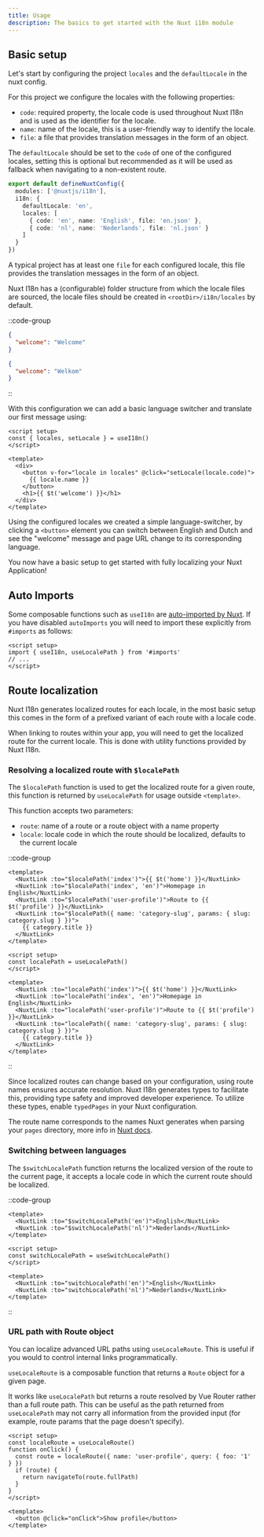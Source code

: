 ```yaml
---
title: Usage
description: The basics to get started with the Nuxt i18n module
---
```


## Basic setup

Let's start by configuring the project `locales` and the `defaultLocale` in the nuxt config.

For this project we configure the locales with the following properties:

- `code`: required property, the locale code is used throughout Nuxt I18n and is used as the identifier for the locale.
- `name`: name of the locale, this is a user-friendly way to identify the locale.
- `file`: a file that provides translation messages in the form of an object.

The `defaultLocale` should be set to the `code` of one of the configured locales, setting this is optional but recommended as it will be used as fallback when navigating to a non-existent route.

```ts [nuxt.config.ts]
export default defineNuxtConfig({
  modules: ['@nuxtjs/i18n'],
  i18n: {
    defaultLocale: 'en',
    locales: [
      { code: 'en', name: 'English', file: 'en.json' },
      { code: 'nl', name: 'Nederlands', file: 'nl.json' }
    ]
  }
})
```

A typical project has at least one `file` for each configured locale, this file provides the translation messages in the form of an object.

Nuxt I18n has a (configurable) folder structure from which the locale files are sourced, the locale files should be created in `<rootDir>/i18n/locales` by default.

::code-group

```json [i18n/locales/en.json]
{
  "welcome": "Welcome"
}
```

```json [i18n/locales/nl.json]
{
  "welcome": "Welkom"
}
```

::

With this configuration we can add a basic language switcher and translate our first message using:

```vue [pages/index.vue]
<script setup>
const { locales, setLocale } = useI18n()
</script>

<template>
  <div>
    <button v-for="locale in locales" @click="setLocale(locale.code)">
      {{ locale.name }}
    </button>
    <h1>{{ $t('welcome') }}</h1>
  </div>
</template>
```

Using the configured locales we created a simple language-switcher, by clicking a `<button>` element you can switch between English and Dutch and see the "welcome" message and page URL change to its corresponding language.

You now have a basic setup to get started with fully localizing your Nuxt Application!

## Auto Imports

Some composable functions such as `useI18n` are [auto-imported by Nuxt](https://nuxt.com/docs/guide/concepts/auto-imports#auto-imports).
If you have disabled `autoImports` you will need to import these explicitly from `#imports` as follows:

```vue
<script setup>
import { useI18n, useLocalePath } from '#imports'
// ...
</script>
```

## Route localization

Nuxt I18n generates localized routes for each locale, in the most basic setup this comes in the form of a prefixed variant of each route with a locale code.

When linking to routes within your app, you will need to get the localized route for the current locale. This is done with utility functions provided by Nuxt I18n.

### Resolving a localized route with `$localePath`

The `$localePath` function is used to get the localized route for a given route, this function is returned by `useLocalePath` for usage outside `<template>`.

This function accepts two parameters:

- `route`: name of a route or a route object with a name property
- `locale`: locale code in which the route should be localized, defaults to the current locale

::code-group

```vue [page.vue (global function)]
<template>
  <NuxtLink :to="$localePath('index')">{{ $t('home') }}</NuxtLink>
  <NuxtLink :to="$localePath('index', 'en')">Homepage in English</NuxtLink>
  <NuxtLink :to="$localePath('user-profile')">Route to {{ $t('profile') }}</NuxtLink>
  <NuxtLink :to="$localePath({ name: 'category-slug', params: { slug: category.slug } })">
    {{ category.title }}
  </NuxtLink>
</template>
```

```vue [page.vue (composable)]
<script setup>
const localePath = useLocalePath()
</script>

<template>
  <NuxtLink :to="localePath('index')">{{ $t('home') }}</NuxtLink>
  <NuxtLink :to="localePath('index', 'en')">Homepage in English</NuxtLink>
  <NuxtLink :to="localePath('user-profile')">Route to {{ $t('profile') }}</NuxtLink>
  <NuxtLink :to="localePath({ name: 'category-slug', params: { slug: category.slug } })">
    {{ category.title }}
  </NuxtLink>
</template>
```

::

Since localized routes can change based on your configuration, using route names ensures accurate resolution. Nuxt I18n generates types to facilitate this, providing type safety and improved developer experience. To utilize these types, enable `typedPages` in your Nuxt configuration.

The route name corresponds to the names Nuxt generates when parsing your `pages` directory, more info in [Nuxt docs](https://nuxt.com/docs/guide/directory-structure/pages).

### Switching between languages

The `$switchLocalePath` function returns the localized version of the route to the current page, it accepts a locale code in which the current route should be localized.

::code-group

```vue [page.vue (global function)]
<template>
  <NuxtLink :to="$switchLocalePath('en')">English</NuxtLink>
  <NuxtLink :to="$switchLocalePath('nl')">Nederlands</NuxtLink>
</template>
```

```vue [page.vue (composable)]
<script setup>
const switchLocalePath = useSwitchLocalePath()
</script>

<template>
  <NuxtLink :to="switchLocalePath('en')">English</NuxtLink>
  <NuxtLink :to="switchLocalePath('nl')">Nederlands</NuxtLink>
</template>
```

::

### URL path with Route object

You can localize advanced URL paths using `useLocaleRoute`. This is useful if you would to control internal links programmatically.

`useLocaleRoute` is a composable function that returns a `Route` object for a given page.

It works like `useLocalePath` but returns a route resolved by Vue Router rather than a full route path. This can be useful as the path returned from `useLocalePath` may not carry all information from the provided input (for example, route params that the page doesn't specify).

```vue
<script setup>
const localeRoute = useLocaleRoute()
function onClick() {
  const route = localeRoute({ name: 'user-profile', query: { foo: '1' } })
  if (route) {
    return navigateTo(route.fullPath)
  }
}
</script>

<template>
  <button @click="onClick">Show profile</button>
</template>
```
